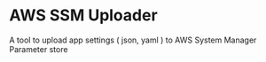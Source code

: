 # AWS SSM Uploader
A tool to upload app settings ( json, yaml ) to AWS System Manager Parameter store
